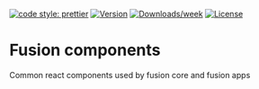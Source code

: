 [![code style: prettier](https://img.shields.io/badge/code_style-prettier-ff69b4.svg?style=flat-square)](https://github.com/prettier/prettier)
[![Version](https://img.shields.io/npm/v/@equinor/fusion-components.svg)](https://npmjs.org/package/@equinor/fusion-components)
[![Downloads/week](https://img.shields.io/npm/dw/@equinor/fusion-components.svg)](https://npmjs.org/package/@equinor/fusion-components)
[![License](https://img.shields.io/npm/l/@equinor/fusion-components.svg)](https://github.com/equinor/fusion-components/blob/master/package.json)

# Fusion components

Common react components used by fusion core and fusion apps

